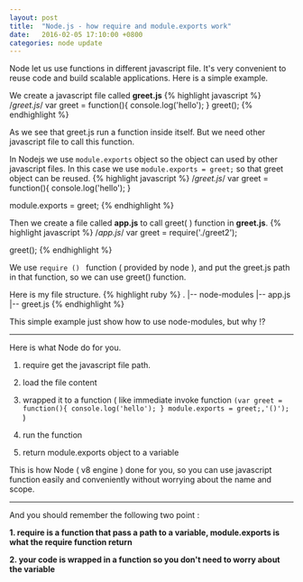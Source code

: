 ```yaml
---
layout: post
title:  "Node.js - how require and module.exports work"
date:   2016-02-05 17:10:00 +0800
categories: node update
---
```

Node let us use functions in different javascript file. It's very convenient to reuse code and build scalable applications.
Here is a simple example.

We create a javascript file called **greet.js**
{% highlight javascript %}
/*greet.js*/
var greet = function(){
  console.log('hello');
}
greet();
{% endhighlight %}

As we see that greet.js run a function inside itself.
But we need other javascript file to call this function.

In Nodejs we use ``module.exports`` object so the object can used by other javascript files. In this case we use
``module.exports = greet;`` so that greet object can be reused.
{% highlight javascript %}
/*greet.js*/
var greet = function(){
  console.log('hello');
}

module.exports = greet;
{% endhighlight %}

Then we create a file called **app.js** to call greet( ) function in **greet.js**.
{% highlight javascript %}
/*app.js*/
var greet = require('./greet2');

greet();
{% endhighlight %}

We use ``require () `` function ( provided by node ), and put the greet.js path in that function, so we
can use greet() function.

Here is my file structure.
{% highlight ruby %}
.
|-- node-modules
|-- app.js
|-- greet.js
{% endhighlight %}

This simple example just show how to use node-modules, but why !?

---

Here is what Node do for you.

1. require get the javascript file path.

2. load the file content

3. wrapped it to a function ( like immediate invoke function
  ``(var greet = function(){ console.log('hello'); } module.exports = greet;,'()');`` )



4. run the function

5. return module.exports object to a variable

This is how Node ( v8 engine ) done for you, so you can use javascript function easily  and conveniently without worrying about the name and scope.

---

And you should remember the following two point :

**1. require is a function that pass a path to a variable, module.exports is what the require function return**

**2. your code is wrapped in a function so you don't need to worry about the variable**
